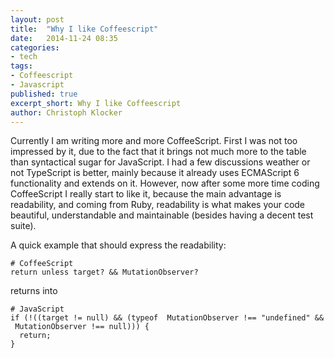 ```yaml
---
layout: post
title:  "Why I like Coffeescript"
date:   2014-11-24 08:35
categories:
- tech
tags:
- Coffeescript
- Javascript
published: true
excerpt_short: Why I like Coffeescript
author: Christoph Klocker
---
```

Currently I am writing more and more CoffeeScript. First I was not too impressed by it, due to the fact that it brings not much
more to the table than syntactical sugar for JavaScript. I had a few discussions weather or not TypeScript is better, mainly
because it already uses ECMAScript 6 functionality and extends on it. However, now after some more time coding CoffeeScript I really
start to like it, because the main advantage is readability, and coming from Ruby, readability is what makes your code beautiful,
understandable and maintainable (besides having a decent test suite).

A quick example that should express the readability:

    # CoffeeScript
    return unless target? && MutationObserver?

returns into

    # JavaScript
    if (!((target != null) && (typeof  MutationObserver !== "undefined" &&  MutationObserver !== null))) {
      return;
    }